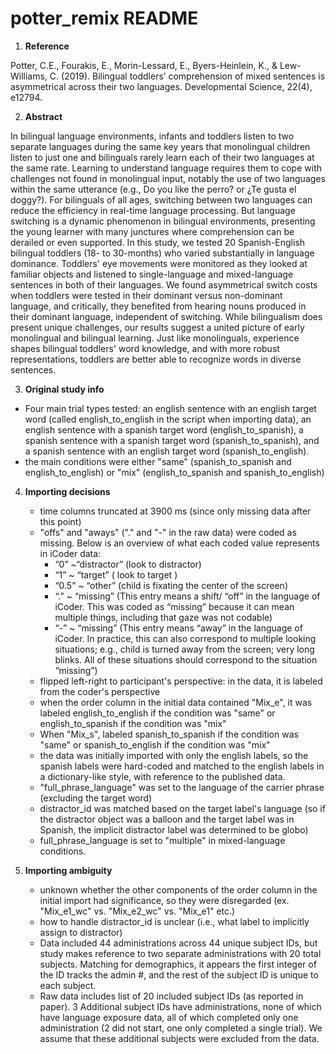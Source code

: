 # potter_remix README

1. **Reference**

Potter, C.E., Fourakis, E., Morin-Lessard, E., Byers-Heinlein, K., & Lew-Williams, C. (2019). Bilingual toddlers’ comprehension of mixed sentences is asymmetrical across their two languages. Developmental Science, 22(4), e12794.

2. **Abstract**

In bilingual language environments, infants and toddlers listen to two separate languages during the same key years that monolingual children listen to just one and bilinguals rarely learn each of their two languages at the same rate. Learning to understand language requires them to cope with challenges not found in monolingual input, notably the use of two languages within the same utterance (e.g., Do you like the perro? or ¿Te gusta el doggy?). For bilinguals of all ages, switching between two languages can reduce the efficiency in real-time language processing. But language switching is a dynamic phenomenon in bilingual environments, presenting the young learner with many junctures where comprehension can be derailed or even supported. In this study, we tested 20 Spanish-English bilingual toddlers (18- to 30-months) who varied substantially in language dominance. Toddlers' eye movements were monitored as they looked at familiar objects and listened to single-language and mixed-language sentences in both of their languages. We found asymmetrical switch costs when toddlers were tested in their dominant versus non-dominant language, and critically, they benefited from hearing nouns produced in their dominant language, independent of switching. While bilingualism does present unique challenges, our results suggest a united picture of early monolingual and bilingual learning. Just like monolinguals, experience shapes bilingual toddlers' word knowledge, and with more robust representations, toddlers are better able to recognize words in diverse sentences.

3. **Original study info**

- Four main trial types tested: an english sentence with an english target word (called english_to_english in the script when importing data), an english sentence with a spanish target word (english_to_spanish), a spanish sentence with a spanish target word (spanish_to_spanish), and a spanish sentence with an english target word (spanish_to_english).
- the main conditions were either "same" (spanish_to_spanish and english_to_english) or "mix" (english_to_spanish and spanish_to_english)

4. **Importing decisions**
    - time columns truncated at 3900 ms (since only missing data after this point)
    - "offs" and "aways" ("." and "-" in the raw data) were coded as missing. Below is an overview of what each coded value represents in iCoder data:
        - “0” ~“distractor” (look to distractor)
        - “1” ~ “target” ( look to target )
        - “0.5” ~ “other” (child is fixating the center of the screen)
        - “.” ~ “missing” (This entry means a shift/ “off” in the language of iCoder. This was coded as “missing” because it can mean multiple things, including that gaze was not codable)
        - “-” ~ “missing” (This entry means “away” in the language of iCoder. In practice, this can also correspond to multiple looking situations; e.g., child is turned away from the screen; very long blinks. All of these situations should correspond to the situation “missing”)
    - flipped left-right to participant's perspective: in the data, it is labeled from the coder's perspective
    - when the order column in the initial data contained "Mix_e", it was labeled english_to_english if the condition was "same" or english_to_spanish if the condition was "mix"
    - When "Mix_s", labeled spanish_to_spanish if the condition was "same" or spanish_to_english if the condition was "mix"
    - the data was initially imported with only the english labels, so the spanish labels were hard-coded and matched to the english labels in a dictionary-like style, with reference to the published data.
    - "full_phrase_language" was set to the language of the carrier phrase (excluding the target word)
    - distractor_id was matched based on the target label's language (so if the distractor object was a balloon and the target label was in Spanish, the implicit distractor label was determined to be globo)
    - full_phrase_language is set to "multiple" in mixed-language conditions.

5. **Importing ambiguity**
    - unknown whether the other components of the order column in the initial import had significance, so they were disregarded (ex. "Mix_e1_wc" vs. "Mix_e2_wc" vs. "Mix_e1" etc.)
    - how to handle distractor_id is unclear (i.e., what label to implicitly assign to distractor)
    - Data included 44 administrations across 44 unique subject IDs, but study makes reference to two separate administrations with 20 total subjects. Matching for demographics, it appears the first integer of the ID tracks the admin #, and the rest of the subject ID is unique to each subject.
    - Raw data includes list of 20 included subject IDs (as reported in paper). 3 Additional subject IDs have administrations, none of which have language exposure data, all of which completed only one administration (2 did not start, one only completed a single trial). We assume that these additional subjects were excluded from the data.

